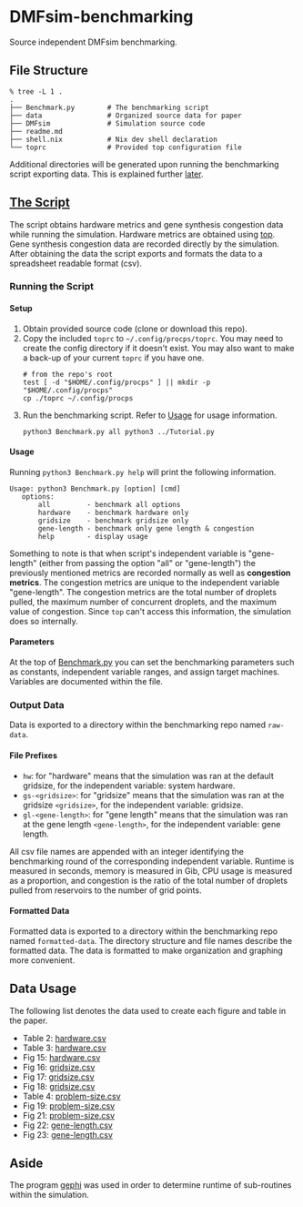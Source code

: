 # DMFsim-benchmarking
Source independent DMFsim benchmarking.

## File Structure
```
% tree -L 1 .
.
├── Benchmark.py        # The benchmarking script
├── data                # Organized source data for paper
├── DMFsim              # Simulation source code
├── readme.md
├── shell.nix           # Nix dev shell declaration
└── toprc               # Provided top configuration file
```

Additional directories will be generated upon running the benchmarking script exporting data. This is explained further [later](readme.md#output-data).

## [The Script](Benchmark.py)
The script obtains hardware metrics and gene synthesis congestion data while running the simulation. Hardware metrics are obtained using [top](https://man7.org/linux/man-pages/man1/top.1.html). Gene synthesis congestion data are recorded directly by the simulation. After obtaining the data the script exports and formats the data to a spreadsheet readable format (csv).

### Running the Script

#### Setup
1) Obtain provided source code (clone or download this repo).
2) Copy the included `toprc` to `~/.config/procps/toprc`. You may need to create the config directory if it doesn't exist. You may also want to make a back-up of your current `toprc` if you have one.
    ```
    # from the repo's root
    test [ -d "$HOME/.config/procps" ] || mkdir -p "$HOME/.config/procps"
    cp ./toprc ~/.config/procps
    ```
3) Run the benchmarking script. Refer to [Usage](readme.md#usage) for usage information.
    ```
    python3 Benchmark.py all python3 ../Tutorial.py
    ```

#### Usage
Running `python3 Benchmark.py help` will print the following information.
```
Usage: python3 Benchmark.py [option] [cmd]
   options:
       all         - benchmark all options
       hardware    - benchmark hardware only
       gridsize    - benchmark gridsize only
       gene-length - benchmark only gene length & congestion
       help        - display usage
```
Something to note is that when script's independent variable is "gene-length" (either from passing the option "all" or "gene-length") the previously mentioned metrics are recorded normally as well as **congestion metrics**. The congestion metrics are unique to the independent variable "gene-length". The congestion metrics are the total number of droplets pulled, the maximum number of concurrent droplets, and the maximum value of congestion. Since `top` can't access this information, the simulation does so internally.

#### Parameters
At the top of [Benchmark.py](Benchmark.py) you can set the benchmarking parameters such as constants, independent variable ranges, and assign target machines. Variables are documented within the file.

### Output Data
Data is exported to a directory within the benchmarking repo named `raw-data`.

#### File Prefixes
* `hw`: for "hardware" means that the simulation was ran at the default gridsize, for the independent variable: system hardware.
* `gs-<gridsize>`: for "gridsize" means that the simulation was ran at the gridsize `<gridsize>`, for the independent variable: gridsize.
* `gl-<gene-length>`: for "gene length" means that the simulation was ran at the gene length `<gene-length>`, for the independent variable: gene length.

All csv file names are appended with an integer identifying the benchmarking round of the corresponding independent variable. Runtime is measured in seconds, memory is measured in Gib, CPU usage is measured as a proportion, and congestion is the ratio of the total number of droplets pulled from reservoirs to the number of grid points.

#### Formatted Data
Formatted data is exported to a directory within the benchmarking repo named `formatted-data`. The directory structure and file names describe the formatted data. The data is formatted to make organization and graphing more convenient.

## Data Usage
The following list denotes the data used to create each figure and table in the paper.
* Table 2: [hardware.csv](data/hardware.csv)
* Table 3: [hardware.csv](data/hardware.csv)
* Fig 15: [hardware.csv](data/hardware.csv)
* Fig 16: [gridsize.csv](data/gridsize.csv)
* Fig 17: [gridsize.csv](data/gridsize.csv)
* Fig 18: [gridsize.csv](data/gridsize.csv)
* Table 4: [problem-size.csv](data/problem-size.csv)
* Fig 19: [problem-size.csv](data/problem-size.csv)
* Fig 21: [problem-size.csv](data/problem-size.csv)
* Fig 22: [gene-length.csv](data/gene-length.csv)
* Fig 23: [gene-length.csv](data/gene-length.csv)

## Aside
The program [gephi](https://gephi.org/) was used in order to determine runtime of sub-routines within the simulation.
